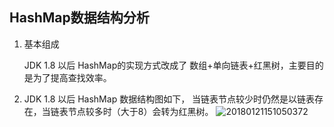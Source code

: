 ## HashMap数据结构分析

1. 基本组成

   JDK 1.8 以后 HashMap的实现方式改成了 数组+单向链表+红黑树，主要目的是为了提高查找效率。

2. JDK 1.8 以后 HashMap 数据结构图如下， 当链表节点较少时仍然是以链表存在，当链表节点较多时（大于8）会转为红黑树。 ![20180121151050372](D:\develop\myProject\Document\Document\Java源码分析\集合\20180121151050372.png)

